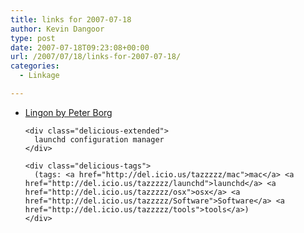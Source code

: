 ```yaml
---
title: links for 2007-07-18
author: Kevin Dangoor
type: post
date: 2007-07-18T09:23:08+00:00
url: /2007/07/18/links-for-2007-07-18/
categories:
  - Linkage

---
```

<ul class="delicious">
  <li>
    <div class="delicious-link">
      <a href="http://lingon.sourceforge.net/">Lingon by Peter Borg</a>
    </div>
    
    <div class="delicious-extended">
      launchd configuration manager
    </div>
    
    <div class="delicious-tags">
      (tags: <a href="http://del.icio.us/tazzzzz/mac">mac</a> <a href="http://del.icio.us/tazzzzz/launchd">launchd</a> <a href="http://del.icio.us/tazzzzz/osx">osx</a> <a href="http://del.icio.us/tazzzzz/Software">Software</a> <a href="http://del.icio.us/tazzzzz/tools">tools</a>)
    </div>
  </li>
</ul>